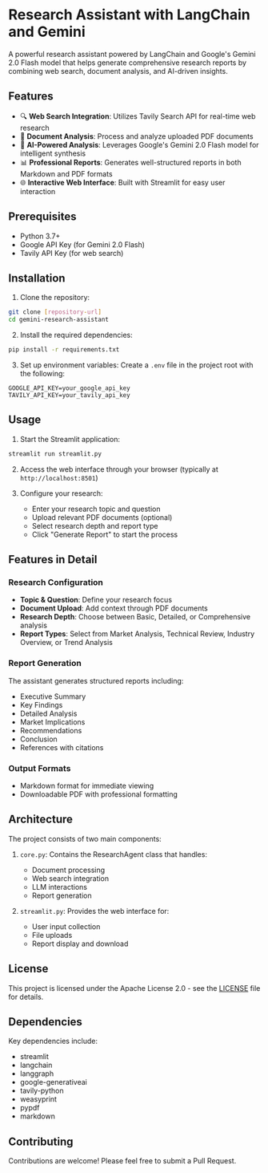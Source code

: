 # Research Assistant with LangChain and Gemini

A powerful research assistant powered by LangChain and Google's Gemini 2.0 Flash model that helps generate comprehensive research reports by combining web search, document analysis, and AI-driven insights.

## Features

- 🔍 **Web Search Integration**: Utilizes Tavily Search API for real-time web research
- 📄 **Document Analysis**: Process and analyze uploaded PDF documents
- 🤖 **AI-Powered Analysis**: Leverages Google's Gemini 2.0 Flash model for intelligent synthesis
- 📊 **Professional Reports**: Generates well-structured reports in both Markdown and PDF formats
- 🌐 **Interactive Web Interface**: Built with Streamlit for easy user interaction

## Prerequisites

- Python 3.7+
- Google API Key (for Gemini 2.0 Flash)
- Tavily API Key (for web search)

## Installation

1. Clone the repository:
```bash
git clone [repository-url]
cd gemini-research-assistant
```

2. Install the required dependencies:
```bash
pip install -r requirements.txt
```

3. Set up environment variables:
Create a `.env` file in the project root with the following:
```
GOOGLE_API_KEY=your_google_api_key
TAVILY_API_KEY=your_tavily_api_key
```

## Usage

1. Start the Streamlit application:
```bash
streamlit run streamlit.py
```

2. Access the web interface through your browser (typically at `http://localhost:8501`)

3. Configure your research:
   - Enter your research topic and question
   - Upload relevant PDF documents (optional)
   - Select research depth and report type
   - Click "Generate Report" to start the process

## Features in Detail

### Research Configuration
- **Topic & Question**: Define your research focus
- **Document Upload**: Add context through PDF documents
- **Research Depth**: Choose between Basic, Detailed, or Comprehensive analysis
- **Report Types**: Select from Market Analysis, Technical Review, Industry Overview, or Trend Analysis

### Report Generation
The assistant generates structured reports including:
- Executive Summary
- Key Findings
- Detailed Analysis
- Market Implications
- Recommendations
- Conclusion
- References with citations

### Output Formats
- Markdown format for immediate viewing
- Downloadable PDF with professional formatting

## Architecture

The project consists of two main components:
1. `core.py`: Contains the ResearchAgent class that handles:
   - Document processing
   - Web search integration
   - LLM interactions
   - Report generation
   
2. `streamlit.py`: Provides the web interface for:
   - User input collection
   - File uploads
   - Report display and download

## License

This project is licensed under the Apache License 2.0 - see the [LICENSE](LICENSE) file for details.

## Dependencies

Key dependencies include:
- streamlit
- langchain
- langgraph
- google-generativeai
- tavily-python
- weasyprint
- pypdf
- markdown

## Contributing

Contributions are welcome! Please feel free to submit a Pull Request.